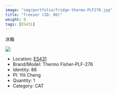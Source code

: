 ```yaml
---
image: "img/portfolio/fridge-thermo-PLF276.jpg"
title: "freezer (ID: 86)"
weight: 0
tags: [ES431]
---
```


冰箱

<!--more-->

![](../../img/portfolio/fridge-thermo-PLF276.jpg)

- Location: [ES431](../../tags/es431)
- Brand/Model: Thermo Fisher-PLF-276
- Identity: 86
- PI: Yili Cheng
- Quantity: 1
- Category: CAT






